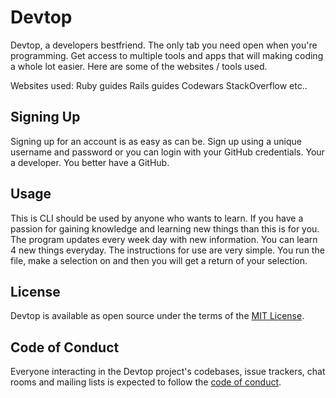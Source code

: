 # Devtop

 Devtop, a developers bestfriend. The only tab you need open when you're programming. Get access to multiple tools and apps that will making coding a whole lot easier. Here are some of the websites / tools used.

 Websites used:
 Ruby guides
 Rails guides
 Codewars
 StackOverflow
 etc..

## Signing Up

Signing up for an account is as easy as can be. Sign up using a unique username and password or you can login with your GitHub credentials. Your a developer. You better have a GitHub.

## Usage
This is CLI should be used by anyone who wants to learn. If you have a passion for gaining knowledge and learning new things than this is for you. The program updates every week day with new information. You can learn 4 new things everyday. The instructions for use are very simple. You run the file, make a selection on and then you will get a return of your selection.


## License
Devtop is available as open source under the terms of the [MIT License](https://opensource.org/licenses/MIT).

## Code of Conduct

Everyone interacting in the Devtop project's codebases, issue trackers, chat rooms and mailing lists is expected to follow the [code of conduct](https://github.com/micahbowie/learned_today/blob/master/CODE_OF_CONDUCT.md).
